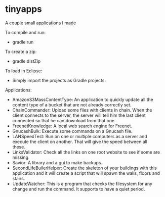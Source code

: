 tinyapps
========

A couple small applications I made

To compile and run:
* gradle run

To create a zip:
* gradle distZip

To load in Eclipse:
* Simply import the projects as Gradle projects.

Applications:
* AmazonS3MassContentType: An application to quickly update all the content type of a bucket that are not already correctly set.
* ChainCommander: Upload some files with clients in chain. When the client connects to the server, the server will tell him the last client connected so that he can download from that one.
* FreenetKnowledge: A local web search engine for Freenet.
* GnucashBulk: Execute some commands on a Gnucash file.
* LANSpeedTest: Run on one or multiple computers as a server and execute the client on another. That will give the speed between all these.
* LinksValidator: Check all the links on one root website to see if some are missing.
* Savior: A library and a gui to make backups.
* SecondLifeBuilerHelper: Create the skeleton of your buildings with this application and it will create a script that will spawn the walls, floors and stairs.
* UpdateWatcher: This is a program that checks the filesystem for any change and run the command. It supports to have a quiet period.
